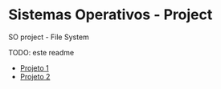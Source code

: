 # Sistemas Operativos - Project
SO project - File System

TODO: este readme
 - [Projeto 1](/Project1/)
 - [Projeto 2](/Project2/)
